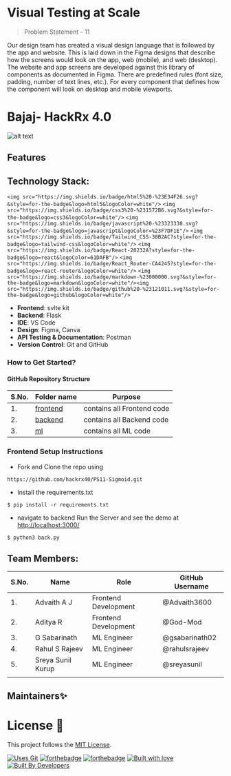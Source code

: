 # Visual Testing at Scale

> Problem Statement - 11

Our design team has created a visual design language that is followed by the app and
website. This is laid down in the Figma designs that describe how the screens would look
on the app, web (mobile), and web (desktop). The website and app screens are developed
against this library of components as documented in Figma. There are predefined rules
(font size, padding, number of text lines, etc.). For every component that defines how the
component will look on desktop and mobile viewports.

# Bajaj- HackRx 4.0

![alt text](https://www.google.com/imgres?imgurl=https%3A%2F%2Fpixlok.com%2Fwp-content%2Fuploads%2F2021%2F04%2FBajaj-Finserv-Logo-PNG.jpg&tbnid=UtBCmcHxV9eHbM&vet=12ahUKEwiY0bjrr6GAAxVL_zgGHeTGCOcQMygBegUIARCdAQ..i&imgrefurl=https%3A%2F%2Fpixlok.com%2Fimages%2Fbajaj-finserv-logo-png-free-download%2F&docid=a7NhE5J99Q1s0M&w=1200&h=1200&q=Bajaj%20Finserv%20Logo%20PNG&ved=2ahUKEwiY0bjrr6GAAxVL_zgGHeTGCOcQMygBegUIARCdAQ")


## Features

## Technology Stack:

`<img src="https://img.shields.io/badge/html5%20-%23E34F26.svg?&style=for-the-badge&logo=html5&logoColor=white"/>` `<img src="https://img.shields.io/badge/css3%20-%231572B6.svg?&style=for-the-badge&logo=css3&logoColor=white"/>` `<img src="https://img.shields.io/badge/javascript%20-%23323330.svg?&style=for-the-badge&logo=javascript&logoColor=%23F7DF1E"/>` `<img src="https://img.shields.io/badge/Tailwind_CSS-38B2AC?style=for-the-badge&logo=tailwind-css&logoColor=white"/>`  `<img src="https://img.shields.io/badge/React-20232A?style=for-the-badge&logo=react&logoColor=61DAFB"/>`  `<img src="https://img.shields.io/badge/React_Router-CA4245?style=for-the-badge&logo=react-router&logoColor=white"/>`  `<img src="https://img.shields.io/badge/markdown-%23000000.svg?&style=for-the-badge&logo=markdown&logoColor=white"/><img src="https://img.shields.io/badge/github%20-%23121011.svg?&style=for-the-badge&logo=github&logoColor=white"/>`

- **Frontend**: svlte kit
- **Backend**: Flask
- **IDE**: VS Code
- **Design**: Figma, Canva
- **API Testing & Documentation**: Postman
- **Version Control**: Git and GitHub

### How to Get Started?

#### GitHub Repository Structure

| S.No. | Folder name                                                                  | Purpose                    |
| ----- | ---------------------------------------------------------------------------- | -------------------------- |
| 1.    | [frontend](https://github.com/hackrx40/PS11-Sigmoid/tree/main/frontend "frontend") | contains all Frontend code |
| 2.    | [backend](https://github.com/rudrakshi99/Farmer-Call-Center/tree/backend)       | contains all Backend code  |
| 3.    | [ml](https://github.com/rudrakshi99/Farmer-Call-Center/tree/ml)                 | contains all ML code       |

### Frontend Setup Instructions

- Fork and Clone the repo using

```
https://github.com/hackrx40/PS11-Sigmoid.git
```

- Install the requirements.txt

```
$ pip install -r requirements.txt

```

- navigate to  backend Run the Server and see the demo at [http://localhost:3000/](http://localhost:3000/)

```
$ python3 back.py
```

## Team Members:

| S.No. | Name              | Role                 | GitHub Username |
| ----- | ----------------- | -------------------- | --------------- |
| 1.    | Advaith A J       | Frontend Development | @Advaith3600    |
| 2.    | Aditya R          | Frontend Development | @God-Mod        |
| 3.    | G Sabarinath      | ML Engineer          | @gsabarinath02  |
| 4.    | Rahul S Rajeev    | ML Engineer          | @rahulsrajeev   |
| 5.    | Sreya Sunil Kurup | ML Engineer          | @sreyasunil     |
|       |                   |                      |                 |

## Maintainers✨

# License 📝

This project follows the [MIT License](https://choosealicense.com/licenses/mit/).

[![Uses Git](https://forthebadge.com/images/badges/uses-git.svg)](https://github.com/rudrakshi99/Farmer-Call-Center)
[![forthebadge](https://forthebadge.com/images/badges/made-with-javascript.svg)](https://github.com/rudrakshi99/Farmer-Call-Center)
[![forthebadge](https://forthebadge.com/images/badges/made-with-python.svg)](https://github.com/rudrakshi99/Farmer-Call-Center)
[![Built with love](https://forthebadge.com/images/badges/built-with-love.svg)](https://github.com/rudrakshi99/Farmer-Call-Center.git) [![Built By Developers](https://forthebadge.com/images/badges/built-by-developers.svg)](https://github.com/rudrakshi99/Farmer-Call-Center)
